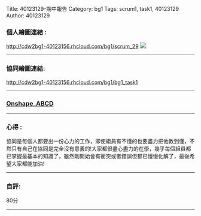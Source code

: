 Title: 40123129-期中報告
Category: bg1
Tags: scrum1, task1, 40123129
Author: 40123129
<!-- PELICAN_END_SUMMARY -->

<h3> 個人繪圖連結 :</h3> <a href="http://cdw2bg1-40123156.rhcloud.com/bg1/scrum_29">http://cdw2bg1-40123156.rhcloud.com/bg1/scrum_29</a>

<img src="./../files/bg1/ABCD.jpg">

<hr size="2" align="center" noshade width="100%" color=black>

<h3> 協同繪圖連結: </h3><a href="http://cdw2bg1-40123156.rhcloud.com/bg1/bg1_task1">http://cdw2bg1-40123156.rhcloud.com/bg1/bg1_task1</a>

<hr size="2" align="center" noshade width="100%" color=black>

<a href="https://github.com/40123156/cdw2g1/blob/master/Onshape.stl"><h3> Onshape_ABCD</h3></a>

<script src="https://embed.githubusercontent.com/view/solid/40123156/cdw2g1/master/Onshape.stl"></script>

<hr size="2" align="center" noshade width="100%" color=black>

<h3> 心得 :</h3>
  協同是每個人都要出一份心力的工作，即使組員有不懂的也要盡力把他教到懂，不然只有自己在協同是完全沒有意義的!大家都很盡心盡力的在學，幾乎每個組員都已掌握最基本的知識了，雖然剛開始會有衝突或者錯誤但都已慢慢化解了，最後希望大家都能加油!
  <hr size="2" align="center" noshade width="100%" color=black>
  
<h3> 自評:</h3>
  
80分

<hr size="2" align="center" noshade width="100%" color=black>